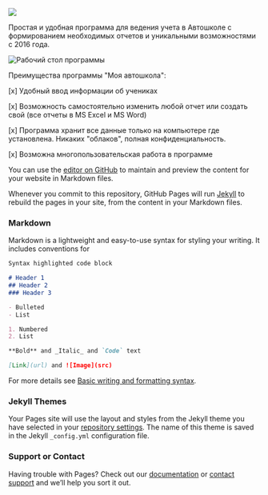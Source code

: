 
[![](http://reg.mydriveschool.ru/pages/download_btn.png)](https://files.buhsoft.ru/DrivingSchool.exe)

Простая и удобная программа для ведения учета в Автошколе с формированием необходимых отчетов и уникальными возможностями с 2016 года.

![Рабочий стол программы](http://reg.mydriveschool.ru/pages/mydrive_github.png)


Преимущества программы "Моя автошкола":

[x] Удобный ввод информации об учениках

[x] Возможность самостоятельно изменить любой отчет или создать свой (все отчеты в MS Excel и MS Word)

[x] Программа хранит все данные только на компьютере где установлена. Никаких "облаков", полная конфиденциальность.

[x] Возможна многопользовательская работа в программе








You can use the [editor on GitHub](https://github.com/alexdoral/mydriveschool/edit/main/docs/index.md) to maintain and preview the content for your website in Markdown files.

Whenever you commit to this repository, GitHub Pages will run [Jekyll](https://jekyllrb.com/) to rebuild the pages in your site, from the content in your Markdown files.

### Markdown

Markdown is a lightweight and easy-to-use syntax for styling your writing. It includes conventions for

```markdown
Syntax highlighted code block

# Header 1
## Header 2
### Header 3

- Bulleted
- List

1. Numbered
2. List

**Bold** and _Italic_ and `Code` text

[Link](url) and ![Image](src)
```

For more details see [Basic writing and formatting syntax](https://docs.github.com/en/github/writing-on-github/getting-started-with-writing-and-formatting-on-github/basic-writing-and-formatting-syntax).

### Jekyll Themes

Your Pages site will use the layout and styles from the Jekyll theme you have selected in your [repository settings](https://github.com/alexdoral/mydriveschool/settings/pages). The name of this theme is saved in the Jekyll `_config.yml` configuration file.

### Support or Contact

Having trouble with Pages? Check out our [documentation](https://docs.github.com/categories/github-pages-basics/) or [contact support](https://support.github.com/contact) and we’ll help you sort it out.
